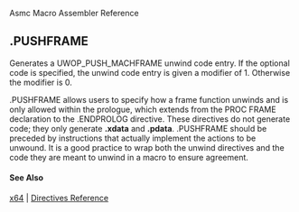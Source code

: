 Asmc Macro Assembler Reference

## .PUSHFRAME

Generates a UWOP_PUSH_MACHFRAME unwind code entry. If the optional code is specified, the unwind code entry is given a modifier of 1. Otherwise the modifier is 0.

.PUSHFRAME allows users to specify how a frame function unwinds and is only allowed within the prologue, which extends from the PROC FRAME declaration to the .ENDPROLOG directive. These directives do not generate code; they only generate **.xdata** and **.pdata**. .PUSHFRAME should be preceded by instructions that actually implement the actions to be unwound. It is a good practice to wrap both the unwind directives and the code they are meant to unwind in a macro to ensure agreement.

#### See Also

[x64](x64.md) | [Directives Reference](readme.md)
